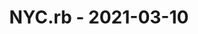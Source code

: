 ---
layout: post
title: NYC.rb - 2021-03-10
datetime: 2021-03-10 17:30:00.000000000 -05:00
name: NYC.rb
external_url: https://www.meetup.com/NYC-rb/events/sthzbsyccfbnb/
year_month: 2021-03
---